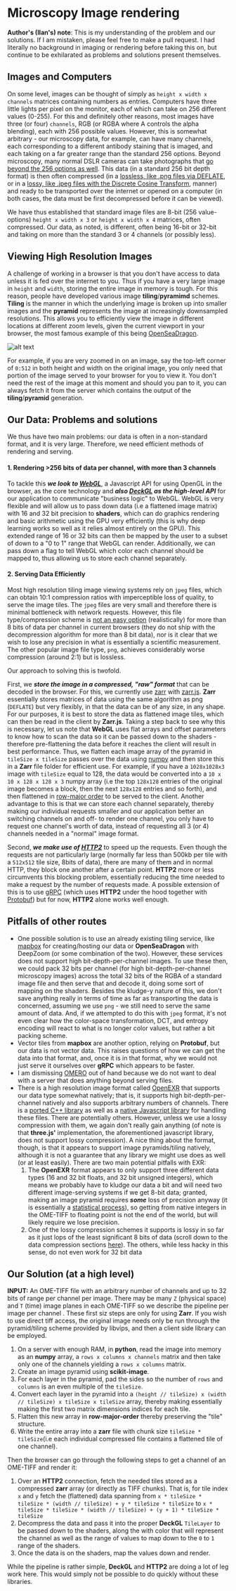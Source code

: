 # Microscopy Image rendering

__Author's (Ilan's) note__:  This is my understanding of the problem and our solutions.  If I am mistaken, please feel free to make a pull request.  I had literally no background in imaging or rendering before taking this on, but continue to be exhilarated as problems and solutions present themselves.

## Images and Computers

On some level, images can be thought of simply as `height x width x channels` matrices containing numbers as entries.  Computers have three little lights per pixel on the monitor, each of which can take on 256 different values (0-255).  For this and definitely other reasons, most images have three (or four) `channels`, RGB (or RGBA where A controls the alpha blending), each with 256 possible values.  However, this is somewhat arbitrary - our microscopy data, for example, can have many channels, each corresponding to a different antibody staining that is imaged, and each taking on a far greater range than the standard 256 options.  Beyond microscopy, many normal DSLR cameras can take photographs that [go beyond the 256 options as well](https://www.dpbestflow.org/camera/sensor#depth).  This data (in a standard 256 bit depth format) is then often compressed (in a [lossless, like .png files via DEFLATE](https://en.wikipedia.org/wiki/Portable_Network_Graphics#Compression), or in a [lossy, like .jpeg files with the Discrete Cosine Transform](https://en.wikipedia.org/wiki/JPEG#JPEG_codec_example), manner) and ready to be transported over the internet or opened on a computer (in both cases, the data must be first decompressed before it can be viewed).

We have thus established that standard image files are 8-bit (256 value-options) `height x width x 3` or `height x width x 4` matrices, often compressed.  Our data, as noted, is different, often being 16-bit or 32-bit and taking on more than the standard 3 or 4 channels (or possibly less).

## Viewing High Resolution Images

A challenge of working in a browser is that you don't have access to data unless it is fed over the internet to you.  Thus if you have a very large image in `height` and `width`, storing the entire image in memory is tough.  For this reason, people have developed various image __tiling__/__pyramimd__ schemes. __Tiling__ is the manner in which the underlying image is broken up into smaller images and the __pyramid__ represents the image at increasingly downsampled resolutions.  This allows you to efficiently view the image in different locations at different zoom levels, given the current viewport in your browser, the most famous example of this being [OpenSeaDragon](https://openseadragon.github.io/).

![alt text](deepzoom_example.jpg)

 For example, if you are very zoomed in on an image, say the top-left corner of `0:512` in both height and width on the original image, you only need that portion of the image served to your browser for you to view it.  You don't need the rest of the image at this moment and should you pan to it, you can always fetch it from the server which contains the output of the __tiling__/__pyramid__ generation.

## Our Data: Problems and solutions

We thus have two main problems: our data is often in a non-standard format, and it is very large.  Therefore, we need efficient methods of rendering and serving.

#### 1. Rendering >256 bits of data per channel, with more than 3 channels

To tackle this ***we look to [WebGL](https://developer.mozilla.org/en-US/docs/Web/API/WebGL_API)***, a Javascript API for using OpenGL in the browser, as the core technology and ***also [DeckGL](https://deck.gl/#/) as the high-level API*** for our application to communicate "business logic" to WebGL.  WebGL is very flexible and will allow us to pass down data (i.e a flattened image matrix) with 16 and 32 bit precision to __shaders__, which can do graphics rendering and basic arithmetic using the GPU very efficiently (this is why deep learning works so well as it relies almost entirely on the GPU).    This extended range of 16 or 32 bits can then be mapped by the user to a subset of down to a "0 to 1" range that WebGL can render. Additionally, we can pass down a flag to tell WebGL which color each channel should be mapped to, thus allowing us to store each channel separately.

#### 2. Serving Data Efficiently

Most high resolution tiling image viewing systems rely on `jpeg` files, which can obtain 10:1 compression ratios with imperceptible loss of quality, to serve the image tiles.  The `jpeg` files are very small and therefore there is minimal bottleneck with network requests.  However, this file type/compression scheme is [not an easy option](https://caniuse.com/#feat=jpegxr) (realistically) for more than 8 bits of data per channel in current browsers (they do not ship with the decompression algorithm for more than 8 bit data), nor is it clear that we wish to lose any precision in what is essentially a scientific measurement.  The other popular image file type, `png`, achieves considerably worse compression (around 2:1) but is lossless.

Our approach to solving this is twofold.  

First, we ***store the image in a compressed, "raw" format*** that can be decoded in the browser.  For this, we currently use [zarr](https://zarr.readthedocs.io/en/stable/) with [zarr.js](https://github.com/gzuidhof/zarr.js).  __Zarr__ essentially stores matrices of data using the same algorithm as png (`DEFLATE`) but very flexibly, in that the data can be of any size, in any shape.  For our purposes, it is best to store the data as flattened image tiles, which can then be read in the client by __Zarr.js__.  Taking a step back to see why this is necessary, let us note that __WebGL__ uses flat arrays and offset parameters to know how to scan the data so it can be passed down to the shaders - therefore pre-flattening the data before it reaches the client will result in best performance.  Thus, we flatten each image array of the pyramid in `tileSize x tileSize` passes over the data using [numpy](https://numpy.org/) and then store this in a __Zarr__ file folder for efficient use.  For example, if you have a `1028x1028x3` image with `tileSize` equal to 128, the data would be converted into a `10 x 10 x 128 x 128 x 3` numpy array (i.e the top `128x128` entries of the original image becomes a block, then the next `128x128` entries and so forth), and then flattened in [row-major order](https://en.wikipedia.org/wiki/Row-_and_column-major_order) to be served to the client.  Another advantage to this is that we can store each channel separately, thereby making our individual requests smaller and our application better an switching channels on and off- to render one channel, you only have to request one channel's worth of data, instead of requesting all 3 (or 4) channels needed in a "normal" image format.  

Second, ***we make use of [HTTP2](https://en.wikipedia.org/wiki/HTTP/2)*** to speed up the requests.  Even though the requests are not particularly large (normally far less than 500kb per tile with a `512x512` tile size, 8bits of data), there are many of them and in normal HTTP, they block one another after a certain point.  __HTTP2__ more or less circumvents this blocking problem, essentially reducing the time needed to make a request by the number of requests made.  A possible extension of this is to use [gRPC](https://en.wikipedia.org/wiki/GRPC) (which uses __HTTP2__ under the hood together with [Protobuf](https://en.wikipedia.org/wiki/Protocol_Buffers)) but for now, __HTTP2__ alone works well enough.

## Pitfalls of other routes

- One possible solution is to use an already existing tiling service, like [mapbox](https://www.mapbox.com) for creating/hosting our data or __OpenSeaDragon__ with DeepZoom (or some combination of the two).  However, these services does not support high bit-depth-per-channel images.  To use these then, we could pack 32 bits per channel (for high bit-depth-per-channel microscopy images) across the total 32 bits of the RGBA of a standard image file and then serve that and decode it, doing some sort of mapping on the shaders.  Besides the kludge-y nature of this, we don't save anything really in terms of time as far as transporting the data is concerned, assuming we use `png` - we still need to serve the same amount of data.  And, if we attempted to do this with `jpeg` format, it's not even clear how the color-space transformation, DCT, and entropy encoding will react to what is no longer color values, but rather a bit packing scheme.   
- Vector tiles from __mapbox__ are another option, relying on __Protobuf__, but our data is not vector data.  This raises questions of how we can get the data into that format, and, once it is in that format, why we would not just serve it ourselves over __gRPC__ which appears to be faster.
- I am dismissing [OMERO](https://www.openmicroscopy.org/omero/) out of hand because we do not want to deal with a server that does anything beyond serving files.
- There is a high resolution image format called [OpenEXR](https://www.openexr.com/) that supports our data type somewhat natively; that is, it supports high bit-depth-per-channel natively and also supports arbitrary numbers of channels.  There is a [ported C++ library](https://github.com/disneyresearch/openexr-wrap-em) as well as a [native Javascript library](https://github.com/mrdoob/three.js/blob/45418089bd5633e856384a8c0beefced87143334/examples/jsm/loaders/EXRLoader.js#L204) for handling these files.  There are potentially others.  However, unless we use a lossy compression with them, we again don't really gain anything (of note is that __three.js'__ implementation, the aforementioned javascript library, does not support lossy compression).  A nice thing about the format, though, is that it appears to support image pyramids/tiling natively, although it is not a guarantee that any library we might use does as well (or at least easily).  There are two main potential pitfalls with EXR:
  1. The __OpenEXR__ format appears to only support three different data types (16 and 32 bit floats, and 32 bit unsigned integers), which means we probably have to kludge our data a bit and will need two different image-serving systems if we get 8-bit data; granted, making an image pyramid requires ***some*** loss of precision anyway (it is essentially a [statistical process](https://en.wikipedia.org/wiki/Pyramid_(image_processing))), so getting from native integers in the OME-TIFF to floating point is not the end of the world, but will likely require we lose precision.
  2. One of the lossy compression schemes it supports is lossy in so far as it just lops of the least significant 8 bits of data (scroll down to the data compression sections [here](https://www.openexr.com/documentation/TechnicalIntroduction.pdf)).  The others, while less hacky in this sense, do not even work for 32 bit data

## Our Solution (at a high level)
**INPUT:** An OME-TIFF file with an arbitrary number of channels and up to 32 bits of range per channel per image.  There may be many `Z` (physical space) and `T` (time) image planes in each OME-TIFF so we describe the pipeline per image per channel .  These first siz steps are only for using __Zarr__.  If you wish to use direct tiff access, the original image needs only be run through the pyramid/tiling scheme provided by libvips, and then a client side library can be employed.
  1. On a server with enough RAM, in __python__, read the image into memory as an __numpy__ array, a `rows x columns x channels` matrix and then take only one of the channels yielding a `rows x columns` matrix.
  2. Create an image pyramid using __scikit-image__.
  3. For each layer in the pyramid, pad the sides so the number of `rows` and `columns` is an even multiple of the `tileSize`.
  4. Convert each layer in the pyramid into a `(height // tileSize) x (width // tileSize) x tileSize x tileSize` array, thereby making essentially making the first two matrix dimensions indices for each tile.
  5.  Flatten this new array in __row-major-order__ thereby preserving the "tile" structure.
  6.  Write the entire array into a __zarr__ file with chunk size `tileSize * tileSize`(i.e each individual compressed file contains a flattened tile of one channel).

Then the browser can go through the following steps to get a channel of an OME-TIFF and render it:

  1. Over an __HTTP2__ connection, fetch the needed tiles stored as a compressed __zarr__ array (or directly as TIFF chunks).  That is, for tile index `x` and `y` fetch the (flattened) data spanning from `x * tileSize * tileSize * (width // tileSize) + y * tileSize * tileSize` to `x * tileSize * tileSize * (width // tileSize) + (y + 1) * tileSize * tileSize`
  2. Decompress the data and pass it into the proper __DeckGL__ `TileLayer` to be passed down to the shaders, along the with color that will represent the channel as well as the range of values to map down to the `0` to `1` range of the shaders.
  3. Once the data is on the shaders, map the values down and render.

While the pipeline is rather simple, __DeckGL__ and __HTTP2__ are doing a lot of leg work here.  This would simply not be possible to do quickly without these libraries.
